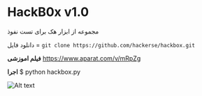 # HackB0x v1.0
مجموعه از ابزار هک برای تست نفوذ

دانلود فایل =  `git clone https://github.com/hackerse/hackbox.git`

**فیلم اموزشی**
https://www.aparat.com/v/mRpZg

**اجرا**
$ python hackbox.py


![Alt text](/hackbox.jpg?raw=true "Optional Title")
